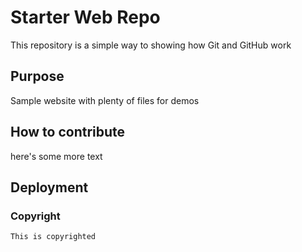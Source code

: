 # Starter Web Repo

This repository is a simple way to showing how Git and GitHub work

## Purpose

Sample website with plenty of files for demos

## How to contribute
here's some more text

## Deployment

### Copyright
    This is copyrighted
